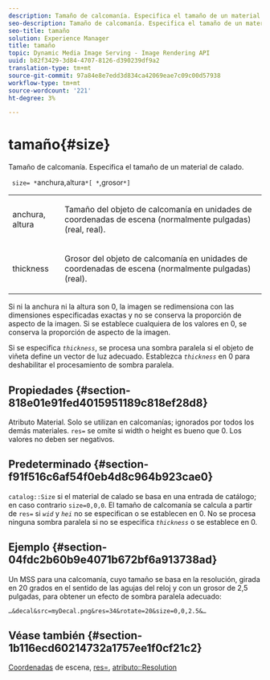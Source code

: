```yaml
---
description: Tamaño de calcomanía. Especifica el tamaño de un material de calado.
seo-description: Tamaño de calcomanía. Especifica el tamaño de un material de calado.
seo-title: tamaño
solution: Experience Manager
title: tamaño
topic: Dynamic Media Image Serving - Image Rendering API
uuid: b82f3429-3d84-4707-8126-d390239df9a2
translation-type: tm+mt
source-git-commit: 97a84e8e7edd3d834ca42069eae7c09c00d57938
workflow-type: tm+mt
source-wordcount: '221'
ht-degree: 3%

---
```



# tamaño{#size}

Tamaño de calcomanía. Especifica el tamaño de un material de calado.

` size= *`anchura,altura`*[ *`,grosor`*]`

<table id="simpletable_00B1226F3B8B49D895D1269AB03D5043"> 
 <tr class="strow"> 
  <td class="stentry"> <p> <span class="varname"> anchura, altura  </span> </p> </td> 
  <td class="stentry"> <p>Tamaño del objeto de calcomanía en unidades de coordenadas de escena (normalmente pulgadas) (real, real). </p> </td> 
 </tr> 
 <tr class="strow"> 
  <td class="stentry"> <p> <span class="varname"> thickness  </span> </p> </td> 
  <td class="stentry"> <p>Grosor del objeto de calcomanía en unidades de coordenadas de escena (normalmente pulgadas) (real). </p> </td> 
 </tr> 
</table>

Si ni la anchura ni la altura son 0, la imagen se redimensiona con las dimensiones especificadas exactas y no se conserva la proporción de aspecto de la imagen. Si se establece cualquiera de los valores en 0, se conserva la proporción de aspecto de la imagen.

Si se especifica *`thickness`*, se procesa una sombra paralela si el objeto de viñeta define un vector de luz adecuado. Establezca *`thickness`* en 0 para deshabilitar el procesamiento de sombra paralela.

## Propiedades {#section-818e01e91fed4015951189c818ef28d8}

Atributo Material. Solo se utilizan en calcomanías; ignorados por todos los demás materiales. `res=` se omite si width o height es bueno que 0. Los valores no deben ser negativos.

## Predeterminado {#section-f91f516c6af54f0eb4d8c964b923cae0}

`catalog::Size` si el material de calado se basa en una entrada de catálogo; en caso contrario  `size=0,0,0`. El tamaño de calcomanía se calcula a partir de `res=` si *`wid`* y *`hei`* no se especifican o se establecen en 0. No se procesa ninguna sombra paralela si no se especifica *`thickness`* o se establece en 0.

## Ejemplo {#section-04fdc2b60b9e4071b672bf6a913738ad}

Un MSS para una calcomanía, cuyo tamaño se basa en la resolución, girada en 20 grados en el sentido de las agujas del reloj y con un grosor de 2,5 pulgadas, para obtener un efecto de sombra paralela adecuado:

`…&decal&src=myDecal.png&res=34&rotate=20&size=0,0,2.5&…`

## Véase también {#section-1b116ecd60214732a1757ee1f0cf21c2}

[Coordenadas](../../../../../ir-api/http-protocol/image-rendering-api-ref/c-ir-http-protocol-ref/c-ir-http-protocol-syntax-and-features/c-ir-vignettes/c-ir-scene-coordinates.md#concept-528507024fa640b19a2631357febf7f1) de escena,  [res=](../../../../../ir-api/http-protocol/image-rendering-api-ref/c-ir-http-protocol-ref/c-ir-http-protocol-command-reference/r-ir-res.md#reference-0ad9de8887144c83a6db97b4994f7c04),  [atributo::Resolution](../../../../../ir-api/material-cat/image-rendering-api-ref/c-ir-material-catalog/c-ir-attributes-reference/r-ir-resolution.md#reference-09fe14e6bfbf4db6b7f4369fffecc806)
